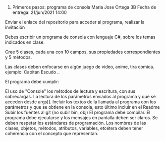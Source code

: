 1. Primeros pasos: programa de consola
Maria Jose Ortega 3B
Fecha de entrega: 21/jun/2021 14:00

Enviar el enlace del repositorio para acceder al programa, realizar la invitación

Debes escribir un programa de consola con lenguaje C#, sobre los temas indicados en clase.

Cree 5 clases, cada una con 10 campos, sus propiedades correspondientes y 5 métodos.

Las clases deben enfocarse en algún juego de video, anime, tira cómica. ejemplo: Capitán Escudo ..

El programa debe cumplir:

El uso de "Console" los métodos de lectura y escritura, con sus sobrecargas.
La lectura de los parámetros enviados al programa y que se acceden desde args[].
Incluir los textos de la llamada al programa con los parámetros y que se obtiene en la consola, esto último incluir en el Readme
Subir los fuentes al git (no subir bin, obj)
El programa debe compilar.
El programa debe ejecutarse y los mensajes en pantalla deben ser claros.
Se deben respetar los estándares de programación.
Los nombres de las clases, objetos, métodos, atributos, variables, etcétera deben tener coherencia con el concepto que representan. 